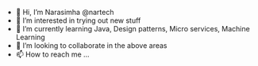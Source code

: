 - 👋 Hi, I’m Narasimha @nartech
- 👀 I’m interested in trying out new stuff
- 🌱 I’m currently learning Java, Design patterns, Micro services, Machine Learning
- 💞️ I’m looking to collaborate in the above areas 
- 📫 How to reach me ... 

<!---
nartech/nartech is a ✨ special ✨ repository because its `README.md` (this file) appears on your GitHub profile.
You can click the Preview link to take a look at your changes.
--->
